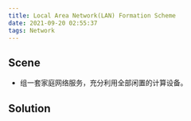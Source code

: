 ```yaml
---
title: Local Area Network(LAN) Formation Scheme
date: 2021-09-20 02:55:37
tags: Network
---
```


## Scene
- 组一套家庭网络服务，充分利用全部闲置的计算设备。

## Solution


